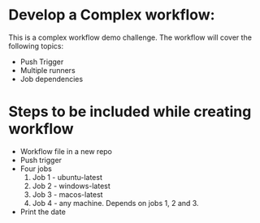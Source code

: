 # Develop a Complex workflow:
This is a complex workflow demo challenge. The workflow will cover the following topics:
- Push Trigger
- Multiple runners
- Job dependencies

# Steps to be included while creating workflow
- Workflow file in a new repo
- Push trigger
- Four jobs
  1. Job 1 - ubuntu-latest
  2. Job 2 - windows-latest
  3. Job 3 - macos-latest
  4. Job 4 - any machine. Depends on jobs 1, 2 and 3.  
- Print the date
